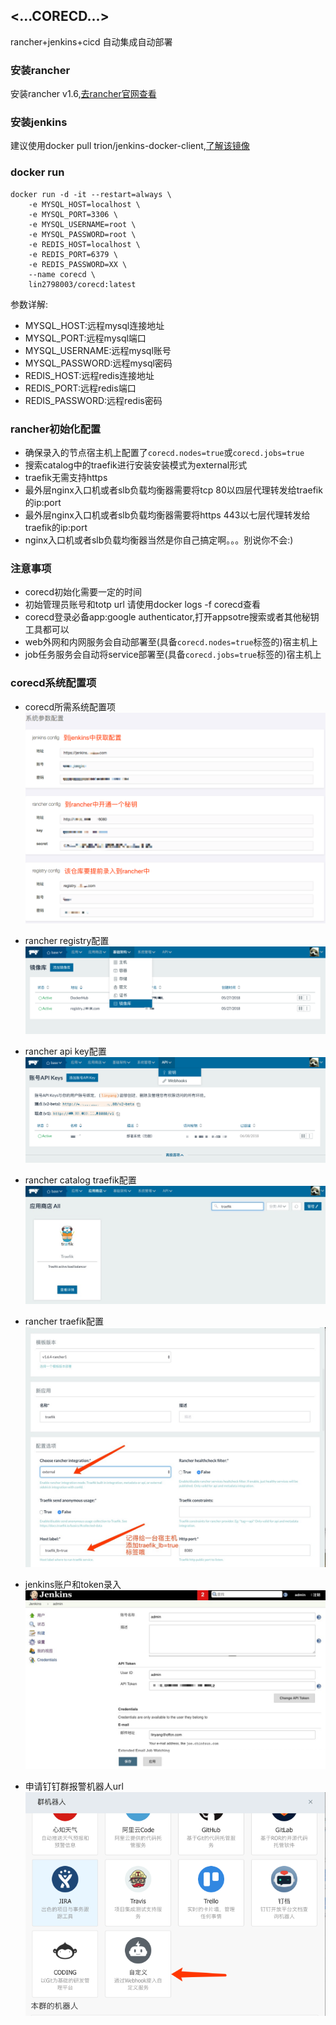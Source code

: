 ## <...CORECD...>
rancher+jenkins+cicd 自动集成自动部署
### 安装rancher
安装rancher v1.6,[去rancher官网查看](https://rancher.com/docs/rancher/v1.6/zh/quick-start-guide/)
### 安装jenkins
建议使用docker pull trion/jenkins-docker-client,[了解该镜像](https://store.docker.com/community/images/trion/jenkins-docker-client)
### docker run
```shell
docker run -d -it --restart=always \
    -e MYSQL_HOST=localhost \
    -e MYSQL_PORT=3306 \
    -e MYSQL_USERNAME=root \
    -e MYSQL_PASSWORD=root \
    -e REDIS_HOST=localhost \
    -e REDIS_PORT=6379 \
    -e REDIS_PASSWORD=XX \
    --name corecd \
    lin2798003/corecd:latest
```
参数详解:
* MYSQL_HOST:远程mysql连接地址
* MYSQL_PORT:远程mysql端口
* MYSQL_USERNAME:远程mysql账号
* MYSQL_PASSWORD:远程mysql密码
* REDIS_HOST:远程redis连接地址
* REDIS_PORT:远程redis端口
* REDIS_PASSWORD:远程redis密码
### rancher初始化配置
* 确保录入的节点宿主机上配置了```corecd.nodes=true```或```corecd.jobs=true```
* 搜索catalog中的traefik进行安装安装模式为external形式
* traefik无需支持https
* 最外层nginx入口机或者slb负载均衡器需要将tcp 80以四层代理转发给traefik的ip:port
* 最外层nginx入口机或者slb负载均衡器需要将https 443以七层代理转发给traefik的ip:port
* nginx入口机或者slb负载均衡器当然是你自己搞定啊。。。别说你不会:)
### 注意事项
* corecd初始化需要一定的时间
* 初始管理员账号和totp url 请使用docker logs -f corecd查看
* corecd登录必备app:google authenticator,打开appsotre搜索或者其他秘钥工具都可以
* web外网和内网服务会自动部署至(具备```corecd.nodes=true```标签的)宿主机上
* job任务服务会自动将service部署至(具备```corecd.jobs=true```标签的)宿主机上
### corecd系统配置项
* corecd所需系统配置项
![a](./public/assets/img/corecd-config.png)

* rancher registry配置
![a](./public/assets/img/rancher-registry.png)

* rancher api key配置
![a](./public/assets/img/rancher-key.png)

* rancher catalog traefik配置
![a](./public/assets/img/rancher-traefik.png)

* rancher traefik配置
![a](./public/assets/img/rancher-traefik-2.png)

* jenkins账户和token录入
![a](./public/assets/img/jenkins-token.png)

* 申请钉钉群报警机器人url
![a](./public/assets/img/dingding.png)